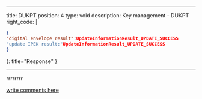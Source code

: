 
---
title: DUKPT
position: 4
type: void
description: Key management - DUKPT
right_code: |
~~~ json
{
"digital envelope result":UpdateInformationResult_UPDATE_SUCCESS
"update IPEK result:"UpdateInformationResult_UPDATE_SUCCESS
}
~~~
{: title="Response" }

---

rrrrrrrr

[write comments here](../_layouts/default.html)

